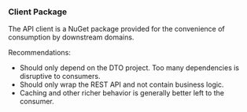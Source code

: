 ﻿### Client Package
The API client is a NuGet package provided for the convenience of consumption by downstream domains.

Recommendations:
* Should only depend on the DTO project. Too many dependencies is disruptive to consumers.
* Should only wrap the REST API and not contain business logic.
* Caching and other richer behavior is generally better left to the consumer.
